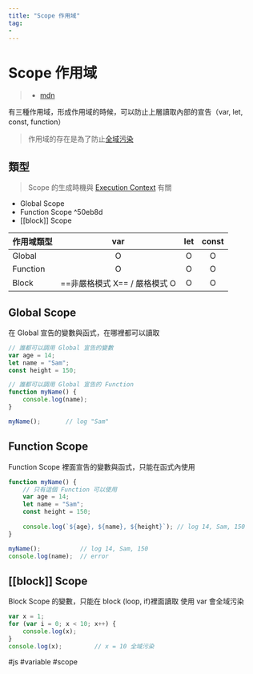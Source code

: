 ```yaml
---
title: "Scope 作用域"
tag: 
- 
---
```

# Scope 作用域
>- [mdn](https://developer.mozilla.org/en-US/docs/Glossary/Scope)

有三種作用域，形成作用域的時候，可以防止上層讀取內部的宣告（var, let, const, function）

> 作用域的存在是為了防止[全域污染](全域污染.md)



## 類型
> Scope 的生成時機與 [Execution Context](Execution%20Context.md) 有關

- Global Scope
- Function Scope ^50eb8d
- [[block]] Scope

|作用域類型|var|let|const|
|-|:-:|:-:|:-:|
|Global|O|O|O|
|Function|O|O|O|
|Block|==非嚴格模式 X== / 嚴格模式 O|O|O|

## Global Scope
在 Global 宣告的變數與函式，在哪裡都可以讀取
```js
// 誰都可以調用 Global 宣告的變數
var age = 14;
let name = "Sam";
const height = 150;

// 誰都可以調用 Global 宣告的 Function
function myName() {
	console.log(name);
}

myName();		// log "Sam"
```

## Function Scope
Function Scope 裡面宣告的變數與函式，只能在函式內使用
```js
function myName() {
	// 只有這個 Function 可以使用
	var age = 14;
	let name = "Sam";
	const height = 150;
	
	console.log(`${age}, ${name}, ${height}`); // log 14, Sam, 150
}

myName();			// log 14, Sam, 150
console.log(name);	// error
```

## [[block]] Scope
Block Scope 的變數，只能在 block (loop, if)裡面讀取
使用 var 會全域污染
```js
var x = 1;
for (var i = 0; x < 10; x++) {
	console.log(x);
}
console.log(x);			// x = 10 全域污染
```

#js #variable #scope